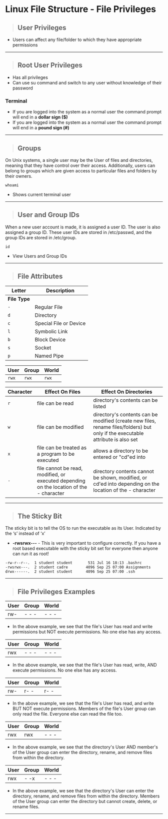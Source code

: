 # Linux File Structure - File Privileges

> ## **User Privileges**
- Users can affect any file/folder to which they have appropriate permissions

---

> ## **Root User Privileges**
- Has all privileges
- Can use su command and switch to any user without knowledge of their password

### **Terminal**

- If you are logged into the system as a normal user the command prompt will end in a **dollar sign ($)**
- If you are logged into the system as a normal user the command prompt will end in a **pound sign (#)**

---

> ## **Groups**

On Unix systems, a single user may be the User of files and directories, meaning that they have control over their access. 
Additionally, users can belong to groups which are given access to particular files and folders by their owners. 

```
whoami
```
- Shows current terminal user

---

> ## **User and Group IDs**

When a new user account is made, it is assigned a user ID. The user is also assigned a group ID. 
These user IDs are stored in /etc/passwd, and the group IDs are stored in /etc/group.

```
id
```
- View Users and Group IDs

---

> ## **File Attributes**

| **Letter** | **Description**   |
| --------------|-------------------|
| **File Type** |
| `-` | Regular File |
| `d` | Directory  |
| `c` | Special File or Device |
| `l` | Symbolic Link |
| `b` | Block Device |
| `s` | Socket |
| `p` | Named Pipe |

|**User**|**Group**|**World**|
|---|---|---|
|`rwx`|`rwx`|`rwx`|

| **Character** | **Effect On Files**| **Effect On Directories** |
|--|--|--|
| `r` | file can be read | directory's contents can be listed |
| `w` | file can be modified | directory's contents can be modified (create new files, rename files/folders) but only if the executable attribute is also set |
| `x` | file can be treated as a program to be executed |  allows a directory to be entered or "cd"ed into |
| `-` | file cannot be read, modified, or executed depending on the location of the - character  | directory contents cannot be shown, modified, or cd'ed into depending on the location of the - character |

---

> ## **The Sticky Bit** 
The sticky bit is to tell the OS to run the executable as its User. Indicated by the ‘s’ instead of ‘x’
- **-rwsrwx---** - This is very important to configure correctly. If you have a root based executable with the sticky bit set for everyone then anyone can run it as root!

```
-rw-r--r--.  1 student student   	 531 Jul 16 18:13 .bashrc
-rwsrwx---.  2 student cadre	    4096 Sep 25 07:00 Assignments
drwx------.  2 student student  	4096 Sep 25 07:00 .ssh
```

---

> ## **File Privileges Examples**

|**User**|**Group**|**World**|
|---|---|---|
|rw-|- - -|- - -|

- In the above example, we see that the file's User has read and write permissions but NOT execute permissions. No one else has any access.

|**User**|**Group**|**World**|
|---|---|---|
|rwx|- - -|- - -|

- In the above example, we see that the file's User has read, write, AND execute permissions. No one else has any access.

|**User**|**Group**|**World**|
|---|---|---|
|rw-|r- -|r- -|

- In the above example, we see that the file's User has read, and write BUT NOT execute permissions. Members of the file's User group can only read the file. Everyone else can read the file too.

|**User**|**Group**|**World**|
|---|---|---|
|rwx|rwx|- - -|

- In the above example, we see that the directory's User AND member's of the User group can enter the directory, rename, and remove files from within the directory. 


|**User**|**Group**|**World**|
|---|---|---|
|rwx|- -x|- - -|

- In the above example, we see that the directory's User can enter the directory, rename, and remove files from within the directory. Members of the User group can enter the directory but
cannot create, delete, or rename files.

---

